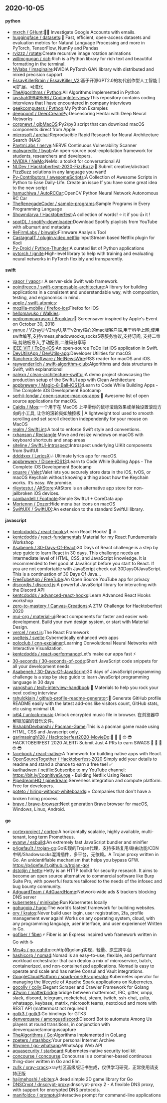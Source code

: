 ## 2020-10-05

#### python
* [mxrch / GHunt](https://github.com/mxrch/GHunt):🕵️‍♂️
Investigate Google Accounts with emails.
* [huggingface / datasets](https://github.com/huggingface/datasets):🤗
Fast, efficient, open-access datasets and evaluation metrics for Natural Language Processing and more in PyTorch, TensorFlow, NumPy and Pandas
* [rvizzz / rotate](https://github.com/rvizzz/rotate):Create recursive image rotation animations
* [willmcgugan / rich](https://github.com/willmcgugan/rich):Rich is a Python library for rich text and beautiful formatting in the terminal.
* [NVlabs / imaginaire](https://github.com/NVlabs/imaginaire):NVIDIA PyTorch GAN library with distributed and mixed precision support
* [EssayKillerBrain / EssayKiller_V2](https://github.com/EssayKillerBrain/EssayKiller_V2):基于开源GPT2.0的初代创作型人工智能 | 可扩展、可进化
* [TheAlgorithms / Python](https://github.com/TheAlgorithms/Python):All Algorithms implemented in Python
* [jayshah19949596 / CodingInterviews](https://github.com/jayshah19949596/CodingInterviews):This repository contains coding interviews that I have encountered in company interviews
* [geekcomputers / Python](https://github.com/geekcomputers/Python):My Python Examples
* [deeppomf / DeepCreamPy](https://github.com/deeppomf/DeepCreamPy):Decensoring Hentai with Deep Neural Networks
* [corpnewt / gibMacOS](https://github.com/corpnewt/gibMacOS):Py2/py3 script that can download macOS components direct from Apple
* [microsoft / archai](https://github.com/microsoft/archai):Reproducible Rapid Research for Neural Architecture Search (NAS)
* [PaytmLabs / nerve](https://github.com/PaytmLabs/nerve):NERVE Continuous Vulnerability Scanner
* [malwaredllc / byob](https://github.com/malwaredllc/byob):An open-source post-exploitation framework for students, researchers and developers.
* [NVIDIA / NeMo](https://github.com/NVIDIA/NeMo):NeMo: a toolkit for conversational AI
* [NLDev / Hacktoberfest-2020-FizzBuzz](https://github.com/NLDev/Hacktoberfest-2020-FizzBuzz):🎃
Submit creative/abstract FizzBuzz solutions in any language you want!
* [Py-Contributors / awesomeScripts](https://github.com/Py-Contributors/awesomeScripts):A Collection of Awesome Scripts in Python to Ease Daily-Life. Create an issue If you have some great idea to the new script
* [hamuchiwa / AutoRCCar](https://github.com/hamuchiwa/AutoRCCar):OpenCV Python Neural Network Autonomous RC Car
* [TheRenegadeCoder / sample-programs](https://github.com/TheRenegadeCoder/sample-programs):Sample Programs in Every Programming Language
* [Showndarya / Hacktoberfest](https://github.com/Showndarya/Hacktoberfest):A collection of words!
⭐
it if you
👍
it !
* [spotDL / spotify-downloader](https://github.com/spotDL/spotify-downloader):Download Spotify playlists from YouTube with albumart and metadata
* [ReFirmLabs / binwalk](https://github.com/ReFirmLabs/binwalk):Firmware Analysis Tool
* [CastagnaIT / plugin.video.netflix](https://github.com/CastagnaIT/plugin.video.netflix):InputStream based Netflix plugin for Kodi
* [Py-Droid / Python-Thunder](https://github.com/Py-Droid/Python-Thunder):A curated list of Python applications
* [pytorch / ignite](https://github.com/pytorch/ignite):High-level library to help with training and evaluating neural networks in PyTorch flexibly and transparently.

#### swift
* [vapor / vapor](https://github.com/vapor/vapor):💧
A server-side Swift web framework.
* [pointfreeco / swift-composable-architecture](https://github.com/pointfreeco/swift-composable-architecture):A library for building applications in a consistent and understandable way, with composition, testing, and ergonomics in mind.
* [apple / swift-atomics](https://github.com/apple/swift-atomics):
* [mozilla-mobile / firefox-ios](https://github.com/mozilla-mobile/firefox-ios):Firefox for iOS
* [hellomayuko / Walkies](https://github.com/hellomayuko/Walkies):
* [pedrommcarrasco / Brooklyn](https://github.com/pedrommcarrasco/Brooklyn):🍎
Screensaver inspired by Apple's Event on October 30, 2018
* [yanue / V2rayU](https://github.com/yanue/V2rayU):V2rayU,基于v2ray核心的mac版客户端,用于科学上网,使用swift编写,支持vmess,shadowsocks,socks5等服务协议,支持订阅, 支持二维码,剪贴板导入,手动配置,二维码分享等
* [IEEE-VIT / ToDo-iOS](https://github.com/IEEE-VIT/ToDo-iOS):An open-source ToDo list iOS application in Swift.
* [DevUtilsApp / DevUtils-app](https://github.com/DevUtilsApp/DevUtils-app):Developer Utilities for macOS
* [Ranchero-Software / NetNewsWire](https://github.com/Ranchero-Software/NetNewsWire):RSS reader for macOS and iOS.
* [raywenderlich / swift-algorithm-club](https://github.com/raywenderlich/swift-algorithm-club):Algorithms and data structures in Swift, with explanations!
* [nalexn / clean-architecture-swiftui](https://github.com/nalexn/clean-architecture-swiftui):A demo project showcasing the production setup of the SwiftUI app with Clean Architecture
* [appbrewery / Magic-8-Ball-iOS13](https://github.com/appbrewery/Magic-8-Ball-iOS13):Learn to Code While Building Apps - The Complete iOS Development Bootcamp
* [serhii-londar / open-source-mac-os-apps](https://github.com/serhii-londar/open-source-mac-os-apps):🚀
Awesome list of open source applications for macOS.
* [Caldis / Mos](https://github.com/Caldis/Mos):一个用于在 MacOS 上平滑你的鼠标滚动效果或单独设置滚动方向的小工具, 让你的滚轮爽如触控板 | A lightweight tool used to smooth scrolling and set scroll direction independently for your mouse on MacOS
* [realm / SwiftLint](https://github.com/realm/SwiftLint):A tool to enforce Swift style and conventions.
* [rxhanson / Rectangle](https://github.com/rxhanson/Rectangle):Move and resize windows on macOS with keyboard shortcuts and snap areas
* [siteline / SwiftUI-Introspect](https://github.com/siteline/SwiftUI-Introspect):Introspect underlying UIKit components from SwiftUI
* [ddddxxx / LyricsX](https://github.com/ddddxxx/LyricsX):🎶
Ultimate lyrics app for macOS.
* [appbrewery / Dicee-iOS13](https://github.com/appbrewery/Dicee-iOS13):Learn to Code While Building Apps - The Complete iOS Development Bootcamp
* [square / Valet](https://github.com/square/Valet):Valet lets you securely store data in the iOS, tvOS, or macOS Keychain without knowing a thing about how the Keychain works. It’s easy. We promise.
* [rileytestut / AltStore](https://github.com/rileytestut/AltStore):AltStore is an alternative app store for non-jailbroken iOS devices.
* [cambardell / Footnote](https://github.com/cambardell/Footnote):Simple SwiftUI + CoreData app
* [Mortennn / Dozer](https://github.com/Mortennn/Dozer):Hide menu bar icons on macOS
* [SwiftUIX / SwiftUIX](https://github.com/SwiftUIX/SwiftUIX):An extension to the standard SwiftUI library.

#### javascript
* [kentcdodds / react-hooks](https://github.com/kentcdodds/react-hooks):Learn React Hooks!
🎣
⚛
* [kentcdodds / react-fundamentals](https://github.com/kentcdodds/react-fundamentals):Material for my React Fundamentals Workshop
* [Asabeneh / 30-Days-Of-React](https://github.com/Asabeneh/30-Days-Of-React):30 Days of React challenge is a step by step guide to learn React in 30 days. This challenge needs an intermediate level of HTML, CSS, and JavaScript knowledge. It is recommended to feel good at JavaScript before you start to React. If you are not comfortable with JavaScript check out 30DaysOfJavaScript. This is a continuation of 30 Days Of Java…
* [FreeTubeApp / FreeTube](https://github.com/FreeTubeApp/FreeTube):An Open Source YouTube app for privacy
* [discordjs / discord.js](https://github.com/discordjs/discord.js):A powerful JavaScript library for interacting with the Discord API
* [kentcdodds / advanced-react-hooks](https://github.com/kentcdodds/advanced-react-hooks):Learn Advanced React Hooks workshop
* [zero-to-mastery / Canvas-Creations](https://github.com/zero-to-mastery/Canvas-Creations):A ZTM Challenge for Hacktoberfest 2020
* [mui-org / material-ui](https://github.com/mui-org/material-ui):React components for faster and easier web development. Build your own design system, or start with Material Design.
* [vercel / next.js](https://github.com/vercel/next.js):The React Framework
* [sveltejs / svelte](https://github.com/sveltejs/svelte):Cybernetically enhanced web apps
* [poloclub / cnn-explainer](https://github.com/poloclub/cnn-explainer):Learning Convolutional Neural Networks with Interactive Visualization.
* [kentcdodds / react-performance](https://github.com/kentcdodds/react-performance):Let's make our apps fast
⚡
* [30-seconds / 30-seconds-of-code](https://github.com/30-seconds/30-seconds-of-code):Short JavaScript code snippets for all your development needs
* [Asabeneh / 30-Days-Of-JavaScript](https://github.com/Asabeneh/30-Days-Of-JavaScript):30 days of JavaScript programming challenge is a step by step guide to learn JavaScript programming language in 30 days
* [yangshun / tech-interview-handbook](https://github.com/yangshun/tech-interview-handbook):💯
Materials to help you rock your next coding interview
* [rahuldkjain / github-profile-readme-generator](https://github.com/rahuldkjain/github-profile-readme-generator):🚀
Generate GitHub profile README easily with the latest add-ons like visitors count, GitHub stats, etc using minimal UI.
* [ix64 / unlock-music](https://github.com/ix64/unlock-music):Unlock encrypted music file in browser. 在浏览器中解锁加密的音乐文件。
* [RishabhDevbanshi / Pacman-Game](https://github.com/RishabhDevbanshi/Pacman-Game):This is a pacman game made using HTML, CSS and Javascript only.
* [garimasingh128 / Hacktoberfest2020-MovieDo](https://github.com/garimasingh128/Hacktoberfest2020-MovieDo):🤪
🤨
🧐
🤓
😎
HACKTOBERFEST 2020 ALERT: Submit Just 4 PRs to earn SWAGS
🤪
🤨
🧐
🤓
😎
* [facebook / react-native](https://github.com/facebook/react-native):A framework for building native apps with React.
* [OpenSourceTogether / Hacktoberfest-2020](https://github.com/OpenSourceTogether/Hacktoberfest-2020):Simply add your details to readme and stand a chance to earn a free tee!
✅
* [karlhadwen / netflix](https://github.com/karlhadwen/netflix):Subscribe to my YouTube channel: https://bit.ly/CognitiveSurge - Building Netflix Using React
* [PipedreamHQ / pipedream](https://github.com/PipedreamHQ/pipedream):Serverless integration and compute platform. Free for developers.
* [poteto / hiring-without-whiteboards](https://github.com/poteto/hiring-without-whiteboards):⭐️
Companies that don't have a broken hiring process
* [brave / brave-browser](https://github.com/brave/brave-browser):Next generation Brave browser for macOS, Windows, Linux, Android.

#### go
* [cortexproject / cortex](https://github.com/cortexproject/cortex):A horizontally scalable, highly available, multi-tenant, long term Prometheus.
* [evanw / esbuild](https://github.com/evanw/esbuild):An extremely fast JavaScript bundler and minifier
* [p4gefau1t / trojan-go](https://github.com/p4gefau1t/trojan-go):Go实现的Trojan代理，支持多路复用/路由功能/CDN中转/Shadowsocks混淆插件，多平台，无依赖。A Trojan proxy written in Go. An unidentifiable mechanism that helps you bypass GFW. https://p4gefau1t.github.io/trojan-go/
* [dstotijn / hetty](https://github.com/dstotijn/hetty):Hetty is an HTTP toolkit for security research. It aims to become an open source alternative to commercial software like Burp Suite Pro, with powerful features tailored to the needs of the infosec and bug bounty community.
* [AdguardTeam / AdGuardHome](https://github.com/AdguardTeam/AdGuardHome):Network-wide ads & trackers blocking DNS server
* [kubernetes / minikube](https://github.com/kubernetes/minikube):Run Kubernetes locally
* [gohugoio / hugo](https://github.com/gohugoio/hugo):The world’s fastest framework for building websites.
* [ory / kratos](https://github.com/ory/kratos):Never build user login, user registration, 2fa, profile management ever again! Works on any operating system, cloud, with any programming language, user interface, and user experience! Written in Go.
* [gofiber / fiber](https://github.com/gofiber/fiber):⚡️
Fiber is an Express inspired web framework written in Go with
☕️
* [Mrs4s / go-cqhttp](https://github.com/Mrs4s/go-cqhttp):cqhttp的golang实现，轻量、原生跨平台.
* [hashicorp / nomad](https://github.com/hashicorp/nomad):Nomad is an easy-to-use, flexible, and performant workload orchestrator that can deploy a mix of microservice, batch, containerized, and non-containerized applications. Nomad is easy to operate and scale and has native Consul and Vault integrations.
* [GoogleCloudPlatform / spark-on-k8s-operator](https://github.com/GoogleCloudPlatform/spark-on-k8s-operator):Kubernetes operator for managing the lifecycle of Apache Spark applications on Kubernetes.
* [gocolly / colly](https://github.com/gocolly/colly):Elegant Scraper and Crawler Framework for Golang
* [42wim / matterbridge](https://github.com/42wim/matterbridge):bridge between mattermost, IRC, gitter, xmpp, slack, discord, telegram, rocketchat, steam, twitch, ssh-chat, zulip, whatsapp, keybase, matrix, microsoft teams, nextcloud and more with REST API (mattermost not required!)
* [gotk3 / gotk3](https://github.com/gotk3/gotk3):Go bindings for GTK3
* [denverquane / amongusdiscord](https://github.com/denverquane/amongusdiscord):Discord Bot to automute Among Us players at round transitions, in conjunction with denverquane/amonguscapture
* [TheAlgorithms / Go](https://github.com/TheAlgorithms/Go):Algorithms Implemented in GoLang
* [zpeters / stashbox](https://github.com/zpeters/stashbox):Your personal Internet Archive
* [Rhymen / go-whatsapp](https://github.com/Rhymen/go-whatsapp):WhatsApp Web API
* [aquasecurity / starboard](https://github.com/aquasecurity/starboard):Kubernetes-native security tool kit
* [concourse / concourse](https://github.com/concourse/concourse):Concourse is a container-based continuous thing-doer written in Go and Elm.
* [zu1k / xray-crack](https://github.com/zu1k/xray-crack):xray社区高级版证书生成，仅供学习研究，正常使用请支持正版
* [hajimehoshi / ebiten](https://github.com/hajimehoshi/ebiten):A dead simple 2D game library for Go
* [DNSCrypt / dnscrypt-proxy](https://github.com/DNSCrypt/dnscrypt-proxy):dnscrypt-proxy 2 - A flexible DNS proxy, with support for encrypted DNS protocols.
* [manifoldco / promptui](https://github.com/manifoldco/promptui):Interactive prompt for command-line applications
